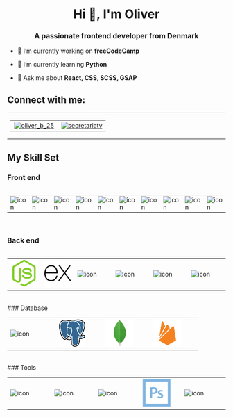 <h1 align="center">Hi 👋, I'm Oliver</h1>
<h3 align="center">A passionate frontend developer from Denmark</h3>

- 🔭 I’m currently working on **freeCodeCamp**

- 🌱 I’m currently learning **Python**

- 💬 Ask me about **React, CSS, SCSS, GSAP**

## Connect with me:
<table><tr><td valign="top" width="33%">
<table align="left">
  <tr>
    <td align="center" width="96">
      <a href="https://www.hackerrank.com/oliver_b_25" target="blank">
        <img align="center" src="https://raw.githubusercontent.com/rahuldkjain/github-profile-readme-generator/master/src/images/icons/Social/hackerrank.svg" alt="oliver_b_25" height="65" width="65" />
      </a>
    </td>
    <td align="center" width="96">
      <a href="https://www.leetcode.com/secretariatv" target="blank">
        <img align="center" src="https://raw.githubusercontent.com/rahuldkjain/github-profile-readme-generator/master/src/images/icons/Social/leet-code.svg" alt="secretariatv" height="65" width="65" />
      </a>
    </td>
  </tr>
</table>
</table>

## My Skill Set  
  ### Front end
<div style="display: flex; align-items: flex-start; align: center">
  <table align="center">
    <tr>
      <td valign="center" width="96">
        <img src="https://techstack-generator.vercel.app/js-icon.svg" alt="icon" width="65" height="65" />
      </td>
      <td valign="center" width="96">
        <img src="https://techstack-generator.vercel.app/ts-icon.svg" alt="icon" width="65" height="65" />
      </td>
      <td valign="center" width="96">
        <img src="https://techstack-generator.vercel.app/react-icon.svg" alt="icon" width="65" height="65" />
      </td>
      <td valign="center" width="96">
        <img src="https://techstack-generator.vercel.app/redux-icon.svg" alt="icon" width="65" height="65" />
      </td>
      <td valign="center" width="96">
        <img src="https://profilinator.rishav.dev/skills-assets/nextjs.png" alt="icon" width="65" height="65" />
      </td>
      <td valign="center" width="96">
        <img src="https://profilinator.rishav.dev/skills-assets/css3-original-wordmark.svg" alt="icon" width="65" height="65" />
      </td>
      <td valign="center" width="96">
        <img src="https://profilinator.rishav.dev/skills-assets/tailwindcss.svg" alt="icon" width="65" height="65" />
      </td>
      <td valign="center" width="96">
        <img src="https://techstack-generator.vercel.app/sass-icon.svg" alt="icon" width="65" height="65" />
      </td>
      <td valign="center" width="96">
        <img src="https://profilinator.rishav.dev/skills-assets/bootstrap-plain.svg" alt="icon" width="65" height="65" />
      </td>
      <td valign="center" width="96">
        <img src="https://techstack-generator.vercel.app/jest-icon.svg" alt="icon" width="65" height="65" />
      </td>
    </tr>
  </table>
</div>
  <br>
  
### Back end
<div style="display: flex; align-items: flex-start; align: center">
  <table align="center">
    <tr>
      <td valign="center" width="96">
        <img src="https://github.com/devicons/devicon/blob/master/icons/nodejs/nodejs-plain.svg" alt="icon" width="65" height="65" />
      </td>
      <td valign="center" width="96">
        <img src="https://github.com/devicons/devicon/blob/master/icons/express/express-original.svg" alt="icon" width="65" height="65" />
      </td>
      <td valign="center" width="96">
        <img src="https://techstack-generator.vercel.app/python-icon.svg" alt="icon" width="65" height="65" />
      </td>
      <td valign="center" width="96">
        <img src="https://techstack-generator.vercel.app/django-icon.svg" alt="icon" width="65" height="65" />
      </td>
      <td valign="center" width="96">
        <img src="https://techstack-generator.vercel.app/restapi-icon.svg" alt="icon" width="65" height="65" />
      </td>
      <td valign="center" width="96">
        <img src="https://techstack-generator.vercel.app/graphql-icon.svg" alt="icon" width="65" height="65" />
      </td>
    </tr>
  </table>
</div>
<br/>
### Database
<div style="display: flex; align-items: flex-start; align: center">
  <table align="center">
    <tr>
      <td valign="center" width="96">
        <img src="https://techstack-generator.vercel.app/mysql-icon.svg" alt="icon" width="65" height="65" />
      </td>
      <td valign="center" width="96">
        <img src="https://github.com/devicons/devicon/blob/master/icons/postgresql/postgresql-original.svg" alt="icon" width="65" height="65" />
      </td>
      <td valign="center" width="96">
        <img src="https://github.com/devicons/devicon/blob/master/icons/mongodb/mongodb-original.svg" alt="icon" width="65" height="65" />
      </td>
      <td valign="center" width="96">
        <img src="https://github.com/devicons/devicon/blob/master/icons/firebase/firebase-plain.svg" alt="icon" width="65" height="65" />
      </td>
    </tr>
  </table>
</div>
 <br/>
### Tools
<div style="display: flex; align-items: flex-start; align: center">
  <table align="center">
    <tr>
      <td valign="center" width="96">
        <img src="https://techstack-generator.vercel.app/github-icon.svg" alt="icon" width="65" height="65" />
      </td>
      <td valign="center" width="96">
        <img src="https://techstack-generator.vercel.app/docker-icon.svg" alt="icon" width="65" height="65" />
      </td>
      <td valign="center" width="96">
        <img src="https://techstack-generator.vercel.app/aws-icon.svg" alt="icon" width="65" height="65" />
      </td>
      <td valign="center" width="96">
        <img src="https://github.com/devicons/devicon/blob/master/icons/photoshop/photoshop-line.svg" alt="icon" width="65" height="65" />
      </td>
      <td valign="center" width="96">
        <img src="https://profilinator.rishav.dev/skills-assets/figma-icon.svg" alt="icon" width="65" height="65" />
      </td>
      </td>
    </tr>
  </table>
</div>
<br/>  
